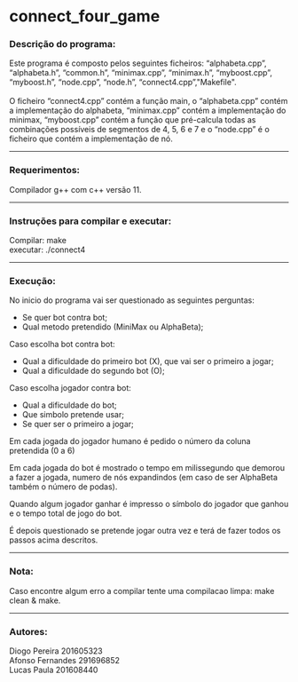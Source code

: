 # connect_four_game

### Descrição do programa:

Este programa é composto pelos seguintes ficheiros: “alphabeta.cpp”, “alphabeta.h”, “common.h”, “minimax.cpp”, “minimax.h”, “myboost.cpp”, “myboost.h”, “node.cpp”, “node.h”, “connect4.cpp”,"Makefile". <br/> <br/> 
O ficheiro “connect4.cpp” contém a função main,  o “alphabeta.cpp” contém a implementação do alphabeta, “minimax.cpp” contém a implementação do minimax, “myboost.cpp” contém a função que pré-calcula todas as combinações possíveis de segmentos de 4, 5, 6 e 7 e o “node.cpp” é o ficheiro que contém a implementação de nó. <br/> 

-------------------------------------------

### Requerimentos:

Compilador g++ com c++ versão 11. <br/> 

-------------------------------------------

### Instruções para compilar e executar:

Compilar: make <br/> 
executar: ./connect4 <br/> 

-------------------------------------------

### Execução:

No inicio do programa vai ser questionado as seguintes perguntas: <br/> 
* Se quer bot contra bot; <br/> 
* Qual metodo pretendido (MiniMax ou AlphaBeta); <br/> 

Caso escolha bot contra bot: <br/> 
* Qual a dificuldade do primeiro bot (X), que vai ser o primeiro a jogar; <br/> 
* Qual a dificuldade do segundo bot (O); <br/> 

Caso escolha jogador contra bot: <br/> 
* Qual a dificuldade do bot; <br/> 
* Que simbolo pretende usar; <br/> 
* Se quer ser o primeiro a jogar; <br/> 

Em cada jogada do jogador humano é pedido o número da coluna pretendida (0 a 6) <br/> 

Em cada jogada do bot é mostrado o tempo em milissegundo que demorou a fazer a jogada, numero de nós expandindos (em caso de ser AlphaBeta também o número de podas). <br/> 

Quando algum jogador ganhar é impresso o símbolo do jogador que ganhou e o tempo total de jogo do bot. <br/> 

É depois questionado se pretende jogar outra vez e terá de fazer todos os passos acima descritos. <br/> 

-------------------------------------------

### Nota:

Caso encontre algum erro a compilar tente uma compilacao limpa: make clean & make. <br/> 

-------------------------------------------

### Autores:

Diogo Pereira           201605323 <br/> 
Afonso Fernandes        291696852 <br/> 
Lucas Paula             201608440 <br/> 

